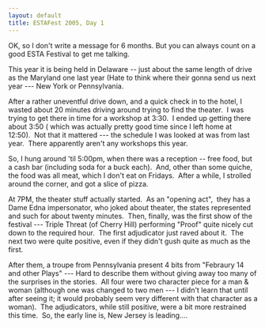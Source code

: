 ```yaml
---
layout: default
title: ESTAFest 2005, Day 1
---
```

<P>OK, so I don't write a message for 6 months. But you can always count on a good ESTA Festival to get me talking.&nbsp; </P>
<P>This year it is being held in Delaware -- just about the same length of drive as the Maryland one last year (Hate to think where their gonna send us next year --- New York or Pennsylvania.</P>
<P>After a rather uneventful drive down, and a quick check in to the hotel, I wasted about 20 minutes driving around trying to find the theater.&nbsp; I was trying to get there in time for a workshop at 3:30.&nbsp; I ended up getting there about 3:50 ( which was actually pretty good time since I left home at 12:50).&nbsp; Not that it mattered --- the schedule I was looked at was from last year.&nbsp; There apparently aren't any workshops this year.</P>
<P>So, I hung around 'til 5:00pm, when there was a reception -- free food, but a cash bar (including soda for a buck each).&nbsp; And, other than some quiche, the food was all meat, which I don't eat on Fridays.&nbsp; After a while, I strolled around the corner, and got a slice of pizza.</P>
<P>At 7PM, the theater stuff actually started.&nbsp; As an "opening act",&nbsp; they has a Dame Edna impersonator, who joked about theater, the states represented and such for about twenty minutes.&nbsp; Then, finally, was the first show of the festival --- Triple Threat (of Cherry Hill) performing "Proof" quite nicely cut down to the required hour.&nbsp; The first adjudicator just raved about it.&nbsp; The next two were quite positive, even if they didn't gush quite as much as the first.</P>
<P>After them, a troupe from Pennsylvania present 4 bits from "Febraury 14 and other Plays" --- Hard to describe them without giving away too many of the surprises in the stories.&nbsp; All four were two character piece for a man &amp; woman (although one was changed to two men --- I didn't learn that until after seeing it; it would probably seem very different with that character as a woman).&nbsp; The adjudicators, while still positive, were a bit more restrained this time.&nbsp; So, the early line is, New Jersey is leading....</P>